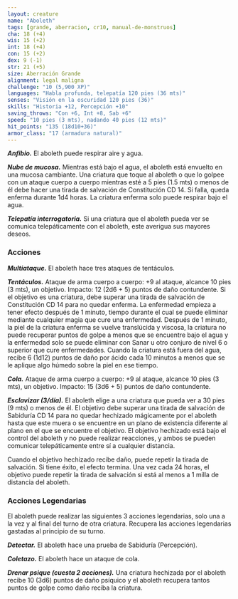 ```yaml
---
layout: creature
name: "Aboleth"
tags: [grande, aberracion, cr10, manual-de-monstruos]
cha: 18 (+4)
wis: 15 (+2)
int: 18 (+4)
con: 15 (+2)
dex: 9 (-1)
str: 21 (+5)
size: Aberración Grande
alignment: legal maligna
challenge: "10 (5,900 XP)"
languages: "Habla profunda, telepatía 120 pies (36 mts)"
senses: "Visión en la oscuridad 120 pies (36)"
skills: "Historia +12, Percepción +10"
saving_throws: "Con +6, Int +8, Sab +6"
speed: "10 pies (3 mts), nadando 40 pies (12 mts)"
hit_points: "135 (18d10+36)"
armor_class: "17 (armadura natural)"
---
```


***Anfibio.*** El aboleth puede respirar aire y agua.

***Nube de mucosa.*** Mientras está bajo el agua, el aboleth está envuelto en una mucosa cambiante. Una criatura que toque al aboleth o que lo golpee con un ataque cuerpo a cuerpo mientras esté a 5 pies (1.5 mts) o menos de él debe hacer una tirada de salvación de Constitución CD 14. Si falla, queda enferma durante 1d4 horas. La criatura enferma solo puede respirar bajo el agua.

***Telepatía interrogatoria.*** Si una criatura que el aboleth pueda ver se comunica telepáticamente con el aboleth, este averigua sus mayores deseos.

### Acciones

***Multiataque.*** El aboleth hace tres ataques de tentáculos.

***Tentáculos.*** Ataque de arma cuerpo a cuerpo: +9 al ataque, alcance 10 pies (3 mts), un objetivo. Impacto: 12 (2d6 + 5) puntos de daño contundente. Si el objetivo es una criatura, debe superar una tirada de salvación de Constitución CD 14 para no quedar enferma. La enfermedad empieza a tener efecto después de 1 minuto, tiempo durante el cual se puede eliminar mediante cualquier magia que cure una enfermedad. Después de 1 minuto, la piel de la criatura enferma se vuelve translúcida y viscosa, la criatura no puede recuperar puntos de golpe a menos que se encuentre bajo el agua y la enfermedad solo se puede eliminar con Sanar u otro conjuro de nivel 6 o superior que cure enfermedades. Cuando la criatura está fuera del agua, recibe 6 (1d12) puntos de daño por ácido cada 10 minutos a menos que se le aplique algo húmedo sobre la piel en ese tiempo.

***Cola.*** Ataque de arma cuerpo a cuerpo: +9 al ataque, alcance 10 pies (3 mts), un objetivo. Impacto: 15 (3d6 + 5) puntos de daño contundente.

***Esclavizar (3/día).*** El aboleth elige a una criatura que pueda ver a 30 pies (9 mts) o menos de él. El objetivo debe superar una tirada de salvación de Sabiduría CD 14 para no quedar hechizado mágicamente por el aboleth hasta que este muera o se encuentre en un plano de existencia diferente al plano en el que se encuentre el objetivo. El objetivo hechizado está bajo el control del aboleth y no puede realizar reacciones, y ambos se pueden comunicar telepáticamente entre sí a cualquier distancia.

Cuando el objetivo hechizado recibe daño, puede repetir la tirada de salvación. Si tiene éxito, el efecto termina. Una vez cada 24 horas, el objetivo puede repetir la tirada de salvación si está al menos a 1 milla de distancia del aboleth.

### Acciones Legendarias

El aboleth puede realizar las siguientes 3 acciones legendarias, solo una a la vez y al final del turno de otra criatura. Recupera las acciones legendarias gastadas al principio de su turno.

***Detectar.*** El aboleth hace una prueba de Sabiduría (Percepción).

***Coletazo.*** El aboleth hace un ataque de cola.

***Drenar psique (cuesta 2 acciones).*** Una criatura hechizada por el aboleth recibe 10 (3d6) puntos de daño psíquico y el aboleth recupera tantos puntos de golpe como daño reciba la criatura.
